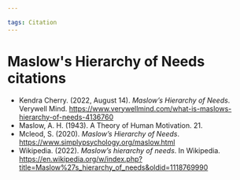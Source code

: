 ```yaml
---

tags: Citation 
---
```


# Maslow's Hierarchy of Needs citations

- Kendra Cherry. (2022, August 14). _Maslow’s Hierarchy of Needs_. Verywell Mind. https://www.verywellmind.com/what-is-maslows-hierarchy-of-needs-4136760
- Maslow, A. H. (1943). A Theory of Human Motivation. 21.
- Mcleod, S. (2020). _Maslow’s Hierarchy of Needs_. https://www.simplypsychology.org/maslow.html
- Wikipedia. (2022). _Maslow’s hierarchy of needs_. In Wikipedia. https://en.wikipedia.org/w/index.php?title=Maslow%27s_hierarchy_of_needs&oldid=1118769990